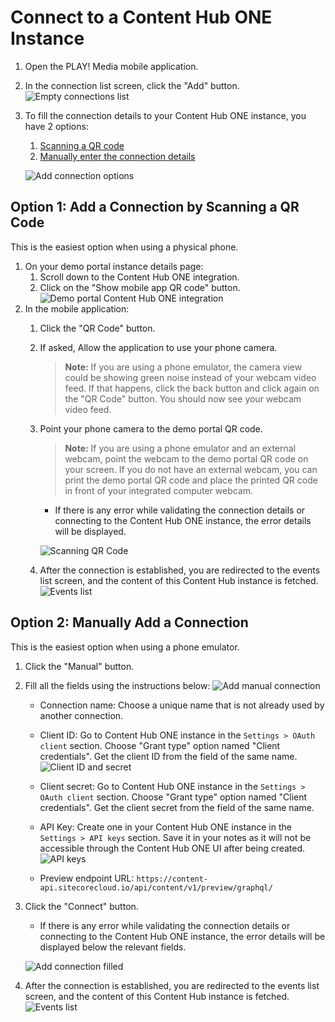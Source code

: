 # Connect to a Content Hub ONE Instance

1. Open the PLAY! Media mobile application.
2. In the connection list screen, click the "Add" button.
![Empty connections list](./media/connect-chone-1.png)

3. To fill the connection details to your Content Hub ONE instance, you have 2 options:
    1. [Scanning a QR code](#option-1-add-a-connection-by-scanning-a-qr-code)
    2. [Manually enter the connection details](#option-2-manually-add-a-connection)

    ![Add connection options](./media/connect-chone-2.png)

## Option 1: Add a Connection by Scanning a QR Code

This is the easiest option when using a physical phone.

1. On your demo portal instance details page:
    1. Scroll down to the Content Hub ONE integration.
    2. Click on the "Show mobile app QR code" button.
    ![Demo portal Content Hub ONE integration](./media/portal-integration.png)
2. In the mobile application:
    1. Click the "QR Code" button.
    2. If asked, Allow the application to use your phone camera.

        > **Note:** If you are using a phone emulator, the camera view could be showing green noise instead of your webcam video feed. If that happens, click the back button and click again on the "QR Code" button. You should now see your webcam video feed.

    3. Point your phone camera to the demo portal QR code.

        > **Note:** If you are using a phone emulator and an external webcam, point the webcam to the demo portal QR code on your screen. If you do not have an external webcam, you can print the demo portal QR code and place the printed QR code in front of your integrated computer webcam.

        - If there is any error while validating the connection details or connecting to the Content Hub ONE instance, the error details will be displayed.

        ![Scanning QR Code](./media/connect-chone-5.png)

    4. After the connection is established, you are redirected to the events list screen, and the content of this Content Hub instance is fetched.
    ![Events list](./media/events-list.png)

## Option 2: Manually Add a Connection

This is the easiest option when using a phone emulator.

1. Click the "Manual" button.
2. Fill all the fields using the instructions below:
![Add manual connection](./media/connect-chone-4.png)

    - Connection name: Choose a unique name that is not already used by another connection.
    - Client ID: Go to Content Hub ONE instance in the `Settings > OAuth client` section. Choose "Grant type" option named "Client credentials". Get the client ID from the field of the same name.
    ![Client ID and secret](./media/chone-client-id-secret.png)

    - Client secret: Go to Content Hub ONE instance in the `Settings > OAuth client` section. Choose "Grant type" option named "Client credentials". Get the client secret from the field of the same name.
    - API Key: Create one in your Content Hub ONE instance in the `Settings > API keys` section. Save it in your notes as it will not be accessible through the Content Hub ONE UI after being created.
    ![API keys](./media/chone-api-keys.png)

    - Preview endpoint URL: `https://content-api.sitecorecloud.io/api/content/v1/preview/graphql/`

3. Click the "Connect" button.
    - If there is any error while validating the connection details or connecting to the Content Hub ONE instance, the error details will be displayed below the relevant fields.

    ![Add connection filled](./media/connect-chone-3.png)

4. After the connection is established, you are redirected to the events list screen, and the content of this Content Hub instance is fetched.
![Events list](./media/events-list.png)
